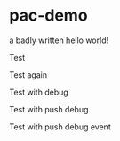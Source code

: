 # pac-demo

a badly written hello world!

Test

Test again

Test with debug

Test with push debug

Test with push debug event
